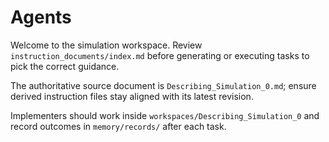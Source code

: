 # Agents

Welcome to the simulation workspace. Review `instruction_documents/index.md` before generating or executing tasks to pick the correct guidance.

The authoritative source document is `Describing_Simulation_0.md`; ensure derived instruction files stay aligned with its latest revision.

Implementers should work inside `workspaces/Describing_Simulation_0` and record outcomes in `memory/records/` after each task.
